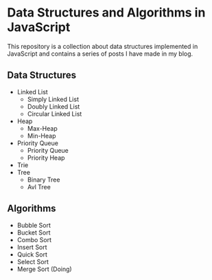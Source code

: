 # Data Structures and Algorithms in JavaScript

This repository is a collection about data structures implemented in JavaScript and contains a series of posts I have made in my blog.

## Data Structures

* Linked List 
	* Simply Linked List
	* Doubly Linked List
	* Circular Linked List
* Heap 
	* Max-Heap
	* Min-Heap
* Priority Queue 
	* Priority Queue
	* Priority Heap
* Trie
* Tree 
	* Binary Tree
	* Avl Tree


## Algorithms

* Bubble Sort
* Bucket Sort
* Combo Sort
* Insert Sort
* Quick Sort
* Select Sort
* Merge Sort (Doing)